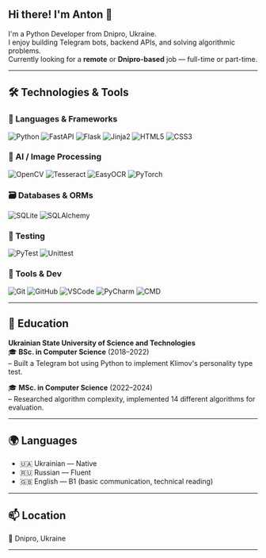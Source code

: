 ## Hi there! I'm Anton 👋


I'm a Python Developer from Dnipro, Ukraine.  
I enjoy building Telegram bots, backend APIs, and solving algorithmic problems.  
Currently looking for a **remote** or **Dnipro-based** job — full-time or part-time.

---

## 🛠 Technologies & Tools

### 📌 Languages & Frameworks
![Python](https://img.shields.io/badge/python-3776AB?style=for-the-badge&logo=python&logoColor=white)
![FastAPI](https://img.shields.io/badge/fastapi-009688?style=for-the-badge&logo=fastapi&logoColor=white)
![Flask](https://img.shields.io/badge/flask-000000?style=for-the-badge&logo=flask&logoColor=white)
![Jinja2](https://img.shields.io/badge/jinja2-B41717?style=for-the-badge&logo=jinja&logoColor=white)
![HTML5](https://img.shields.io/badge/html5-e34f26?style=for-the-badge&logo=html5&logoColor=white)
![CSS3](https://img.shields.io/badge/css3-264de4?style=for-the-badge&logo=css3&logoColor=white)

### 🧠 AI / Image Processing
![OpenCV](https://img.shields.io/badge/OpenCV-5C3EE8?style=for-the-badge&logo=opencv&logoColor=white)
![Tesseract](https://img.shields.io/badge/Tesseract-OCR-blueviolet?style=for-the-badge&logo=tesseract&logoColor=white)
![EasyOCR](https://img.shields.io/badge/EasyOCR-lightgrey?style=for-the-badge)
![PyTorch](https://img.shields.io/badge/PyTorch-ee4c2c?style=for-the-badge&logo=PyTorch&logoColor=white)

### 🗃 Databases & ORMs
![SQLite](https://img.shields.io/badge/SQLite-07405E?style=for-the-badge&logo=sqlite&logoColor=white)
![SQLAlchemy](https://img.shields.io/badge/SQLAlchemy-FF6F00?style=for-the-badge&logo=sqlalchemy&logoColor=white)

### 🧪 Testing
![PyTest](https://img.shields.io/badge/PyTest-0A0A0A?style=for-the-badge&logo=pytest&logoColor=white)
![Unittest](https://img.shields.io/badge/Unittest-blue?style=for-the-badge)

### 🧰 Tools & Dev
![Git](https://img.shields.io/badge/git-F05032?style=for-the-badge&logo=git&logoColor=white)
![GitHub](https://img.shields.io/badge/github-181717?style=for-the-badge&logo=github&logoColor=white)
![VSCode](https://img.shields.io/badge/vscode-007ACC?style=for-the-badge&logo=visual-studio-code&logoColor=white)
![PyCharm](https://img.shields.io/badge/PyCharm-143?style=for-the-badge&logo=pycharm&logoColor=white)
![CMD](https://img.shields.io/badge/Terminal-CMD-black?style=for-the-badge)

---

## 🧠 Education

**Ukrainian State University of Science and Technologies**  
🎓 **BSc. in Computer Science** (2018–2022)  
– Built a Telegram bot using Python to implement Klimov's personality type test.

🎓 **MSc. in Computer Science** (2022–2024)  
– Researched algorithm complexity, implemented 14 different algorithms for evaluation.

---

## 🌍 Languages

- 🇺🇦 Ukrainian — Native  
- 🇷🇺 Russian — Fluent  
- 🇬🇧 English — B1 (basic communication, technical reading)

---

## 📫 Location

📍 Dnipro, Ukraine  

---
